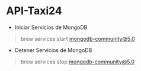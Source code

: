 # API-Taxi24

* Iniciar Servicios de MongoDB
> brew services start mongodb-community@5.0

* Detener Servicios de MongoDB
> brew services stop mongodb-community@5.0
